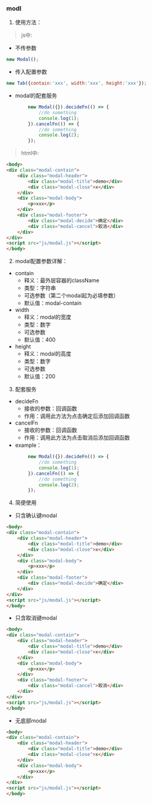 ### modl
1. 使用方法：
>js中:
- 不传参数  
```javascript
new Modal();
```
- 传入配置参数
```javascript
new Tab({contain:'xxx', width:'xxx', height:'xxx'});
```
- modal的配套服务
```javascript
        new Modal({}).decideFn(() => {
            //do something
            console.log(1);
        }).cancelFn(() => {
            //do something
            console.log(2);
        });
```
>html中:
```html
<body>
<div class="modal-contain">
    <div class="modal-header">
        <div class="modal-title">demo</div>
        <div class="modal-close">x</div>
    </div>
    <div class="modal-body">
        <p>xxx</p>
    </div>
    <div class="modal-footer">
        <div class="modal-decide">确定</div>
        <div class="modal-cancel">取消</div>
    </div>
</div>
<script src="js/modal.js"></script>
</body>
```
2. modal配置参数详解：
- contain
    - 释义：最外层容器的className
    - 类型：字符串
    - 可选参数（第二个modal起为必填参数）
    - 默认值：modal-contain
- width
    - 释义：modal的宽度
    - 类型：数字
    - 可选参数
    - 默认值：400
- height
    - 释义：modal的高度
    - 类型：数字
    - 可选参数
    - 默认值：200

3. 配套服务
- decideFn
    - 接收的参数：回调函数
    - 作用：调用此方法为点击确定后添加回调函数
- cancelFn
    - 接收的参数：回调函数
    - 作用：调用此方法为点击取消后添加回调函数
- example：
```javascript
        new Modal({}).decideFn(() => {
            //do something
            console.log(1);
        }).cancelFn(() => {
            //do something
            console.log(2);
        });
```

4. 简便使用
- 只含确认键modal
```html
<body>
<div class="modal-contain">
    <div class="modal-header">
        <div class="modal-title">demo</div>
        <div class="modal-close">x</div>
    </div>
    <div class="modal-body">
        <p>xxx</p>
    </div>
    <div class="modal-footer">
        <div class="modal-decide">确定</div>
    </div>
</div>
<script src="js/modal.js"></script>
</body>
```
- 只含取消键modal
```html
<body>
<div class="modal-contain">
    <div class="modal-header">
        <div class="modal-title">demo</div>
        <div class="modal-close">x</div>
    </div>
    <div class="modal-body">
        <p>xxx</p>
    </div>
    <div class="modal-footer">
        <div class="modal-cancel">取消</div>
    </div>
</div>
<script src="js/modal.js"></script>
</body>
```
- 无底部modal
```html
<body>
<div class="modal-contain">
    <div class="modal-header">
        <div class="modal-title">demo</div>
        <div class="modal-close">x</div>
    </div>
    <div class="modal-body">
        <p>xxx</p>
    </div>
</div>
<script src="js/modal.js"></script>
</body>
```

    